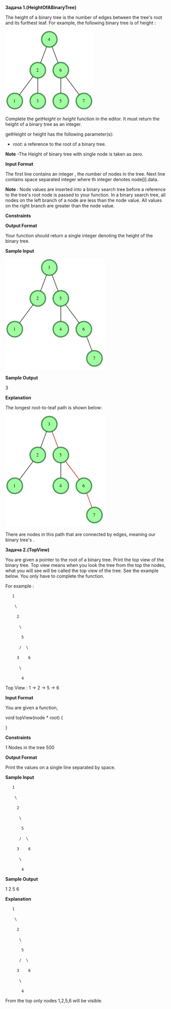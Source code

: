 **Задача 1.(HeightOfABinaryTree)**

The height of a binary tree is the number of edges between the tree&#39;s root and its furthest leaf. For example, the following binary tree is of height :

![Image 1](/1.png)

Complete the _getHeight_ or _height_ function in the editor. It must return the height of a binary tree as an integer.

getHeight or height has the following parameter(s):

- _root_: a reference to the root of a binary tree.

**Note**  -The Height of binary tree with single node is taken as zero.

**Input Format**

The first line contains an integer , the number of nodes in the tree.
Next line contains  space separated integer where th integer denotes node[i].data.

**Note** : Node values are inserted into a binary search tree before a reference to the tree&#39;s root node is passed to your function. In a binary search tree, all nodes on the left branch of a node are less than the node value. All values on the right branch are greater than the node value.

**Constraints**

**Output Format**

Your function should return a single integer denoting the height of the binary tree.

**Sample Input**

 ![Image 2](/2.png)

**Sample Output**

3

**Explanation**

The longest root-to-leaf path is shown below:

![Image 3](/3.png)

There are  nodes in this path that are connected by  edges, meaning our binary tree&#39;s .

**Задача 2.(TopView)**

You are given a pointer to the root of a binary tree. Print the top view of the binary tree.
Top view means when you look the tree from the top the nodes, what you will see will be called the top view of the tree. See the example below.
You only have to complete the function.

For example :
```
   1

    \

     2

      \

       5

      /  \

     3    6

      \

       4
```
Top View : 1 -> 2 -> 5 -> 6

**Input Format**

You are given a function,

void topView(node \* root) {

}

**Constraints**

1 Nodes in the tree  500

**Output Format**

Print the values on a single line separated by space.

**Sample Input**
```
   1

    \

     2

      \

       5

      /  \

     3    6

      \

       4
```
**Sample Output**

1 2 5 6

**Explanation**
```
   1

    \

     2

      \

       5

      /  \

     3    6

      \

       4
```
From the top only nodes 1,2,5,6 will be visible.
